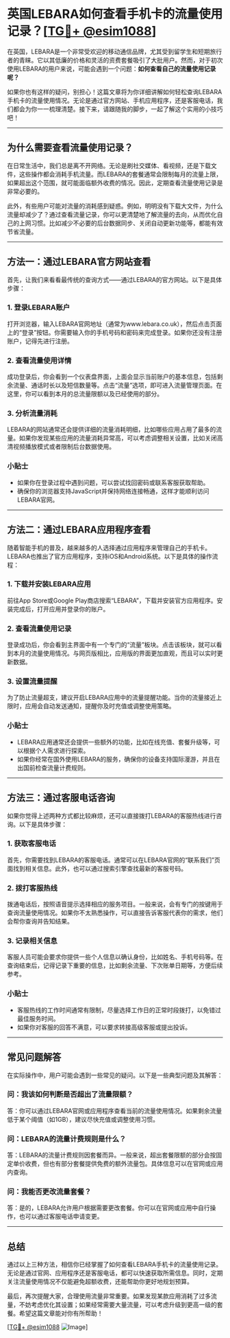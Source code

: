 # 英国LEBARA如何查看手机卡的流量使用记录？[[TG💪+ @esim1088](https://t.me/s/esim1088)]

在英国，LEBARA是一个非常受欢迎的移动通信品牌，尤其受到留学生和短期旅行者的青睐。它以其低廉的价格和灵活的资费套餐吸引了大批用户。然而，对于初次使用LEBARA的用户来说，可能会遇到一个问题：**如何查看自己的流量使用记录呢？**

如果你也有这样的疑问，别担心！这篇文章将为你详细讲解如何轻松查询LEBARA手机卡的流量使用情况。无论是通过官方网站、手机应用程序，还是客服电话，我们都会为你一一梳理清楚。接下来，请跟随我的脚步，一起了解这个实用的小技巧吧！

---

## **为什么需要查看流量使用记录？**

在日常生活中，我们总是离不开网络。无论是刷社交媒体、看视频，还是下载文件，这些操作都会消耗手机流量。而LEBARA的套餐通常会限制每月的流量上限，如果超出这个范围，就可能面临额外收费的情况。因此，定期查看流量使用记录是非常必要的。

此外，有些用户可能对流量的消耗感到疑惑。例如，明明没有下载大文件，为什么流量却减少了？通过查看流量记录，你可以更清楚地了解流量的去向，从而优化自己的上网习惯。比如减少不必要的后台数据同步、关闭自动更新功能等，都能有效节省流量。

---

## **方法一：通过LEBARA官方网站查看**

首先，让我们来看看最传统的查询方式——通过LEBARA的官方网站。以下是具体步骤：

### **1. 登录LEBARA账户**
打开浏览器，输入LEBARA官网地址（通常为www.lebara.co.uk），然后点击页面上的“登录”按钮。你需要输入你的手机号码和密码来完成登录。如果你还没有注册账户，记得先进行注册。

### **2. 查看流量使用详情**
成功登录后，你会看到一个仪表盘界面，上面会显示当前账户的基本信息，包括剩余流量、通话时长以及短信数量等。点击“流量”选项，即可进入流量管理页面。在这里，你可以看到本月的总流量限额以及已经使用的部分。

### **3. 分析流量消耗**
LEBARA的网站通常还会提供详细的流量消耗明细，比如哪些应用占用了最多的流量。如果你发现某些应用的流量消耗异常高，可以考虑调整相关设置，比如关闭高清视频播放模式或者限制后台数据使用。

### **小贴士**
- 如果你在登录过程中遇到问题，可以尝试找回密码或联系客服获取帮助。
- 确保你的浏览器支持JavaScript并保持网络连接畅通，这样才能顺利访问LEBARA官网。

---

## **方法二：通过LEBARA应用程序查看**

随着智能手机的普及，越来越多的人选择通过应用程序来管理自己的手机卡。LEBARA也推出了官方应用程序，支持iOS和Android系统。以下是具体的操作流程：

### **1. 下载并安装LEBARA应用**
前往App Store或Google Play商店搜索“LEBARA”，下载并安装官方应用程序。安装完成后，打开应用并登录你的账户。

### **2. 查看流量使用记录**
登录成功后，你会看到主界面中有一个专门的“流量”板块。点击该板块，就可以看到本月的流量使用情况。与网页版相比，应用版的界面更加直观，而且可以实时更新数据。

### **3. 设置流量提醒**
为了防止流量超支，建议开启LEBARA应用中的流量提醒功能。当你的流量接近上限时，应用会自动发送通知，提醒你及时充值或调整使用策略。

### **小贴士**
- LEBARA应用通常还会提供一些额外的功能，比如在线充值、套餐升级等，可以根据个人需求进行探索。
- 如果你经常在国外使用LEBARA的服务，确保你的设备支持国际漫游，并且在出国前检查流量计费规则。

---

## **方法三：通过客服电话咨询**

如果你觉得上述两种方式都比较麻烦，还可以直接拨打LEBARA的客服热线进行咨询。以下是具体步骤：

### **1. 获取客服电话**
首先，你需要找到LEBARA的客服电话。通常可以在LEBARA官网的“联系我们”页面找到相关信息。此外，也可以通过搜索引擎查找最新的客服号码。

### **2. 拨打客服热线**
拨通电话后，按照语音提示选择相应的服务项目。一般来说，会有专门的按键用于查询流量使用情况。如果你不太熟悉操作，可以直接告诉客服代表你的需求，他们会帮你查询并告知结果。

### **3. 记录相关信息**
客服人员可能会要求你提供一些个人信息以确认身份，比如姓名、手机号码等。在查询结束后，记得记录下重要的信息，比如剩余流量、下次账单日期等，方便后续参考。

### **小贴士**
- 客服热线的工作时间通常有限制，尽量选择工作日的正常时段拨打，以免错过最佳服务时间。
- 如果你对客服的回答不满意，可以要求转接高级客服或提出投诉。

---

## **常见问题解答**

在实际操作中，用户可能会遇到一些常见的疑问。以下是一些典型问题及其解答：

### **问：我该如何判断是否超出了流量限额？**
答：你可以通过LEBARA官网或应用程序查看当前的流量使用情况。如果剩余流量低于某个阈值（如1GB），建议尽快充值或调整使用习惯。

### **问：LEBARA的流量计费规则是什么？**
答：LEBARA的流量计费规则因套餐而异。一般来说，超出套餐限额的部分会按固定单价收费，但也有部分套餐提供免费的额外流量包。具体信息可以在官网或应用内查询。

### **问：我能否更改流量套餐？**
答：是的，LEBARA允许用户根据需要更改套餐。你可以在官网或应用中自行操作，也可以通过客服电话申请变更。

---

## **总结**

通过以上三种方法，相信你已经掌握了如何查看LEBARA手机卡的流量使用记录。无论是通过官网、应用程序还是客服电话，都可以快速获取所需信息。同时，定期关注流量使用情况不仅能避免超额收费，还能帮助你更好地规划预算。

最后，再次提醒大家，合理使用流量非常重要。如果发现某款应用消耗了过多流量，不妨考虑优化其设置；如果经常需要大量流量，可以考虑升级到更高一级的套餐。希望这篇文章能对你有所帮助！

[[TG💪+ @esim1088](https://t.me/s/esim1088) ![Image](https://i.postimg.cc/4NQfJmqS/Snipaste-2025-05-13-00-14-12.png)]
